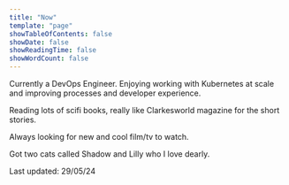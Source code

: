 ```yaml
---
title: "Now"
template: "page"
showTableOfContents: false
showDate: false
showReadingTime: false
showWordCount: false
---
```


Currently a DevOps Engineer. Enjoying working with Kubernetes at scale and improving processes and developer experience.

Reading lots of scifi books, really like Clarkesworld magazine for the short stories.

Always looking for new and cool film/tv to watch.

Got two cats called Shadow and Lilly who I love dearly.

Last updated: 29/05/24